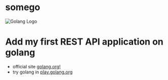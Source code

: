 # somego
![Golang Logo](https://golang.org/lib/godoc/images/go-logo-blue.svg) 
<h1>Add my first REST API application on golang</h1>

- official site [golang.org!](https://golang.org/)
- try golang in [play.golang.org](https://play.golang.org/p/MAohLsrz7JQ)
